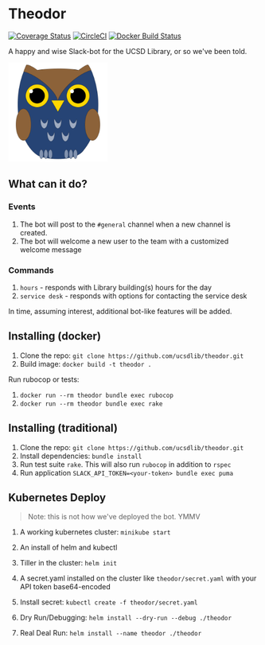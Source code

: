 # Theodor
[![Coverage Status](https://coveralls.io/repos/github/ucsdlib/theodor/badge.svg?branch=master)](https://coveralls.io/github/ucsdlib/theodor?branch=master)
[![CircleCI](https://circleci.com/gh/ucsdlib/theodor/tree/master.svg?style=svg)](https://circleci.com/gh/ucsdlib/theodor/tree/master)
[![Docker Build Status](https://img.shields.io/docker/build/ucsdlib/theodor.svg)](https://hub.docker.com/r/ucsdlib/theodor/builds/)


A happy and wise Slack-bot for the UCSD Library, or so we've been told.

<img title="Theodor the wise owl" src="assets/dewey.png" width="200">

## What can it do?

### Events
1. The bot will post to the `#general` channel when a new channel is created.
1. The bot will welcome a new user to the team with a customized welcome message

### Commands
1. `hours` - responds with Library building(s) hours for the day
1. `service desk` - responds with options for contacting the service desk

In time, assuming interest, additional bot-like features will be added.

## Installing (docker)
1. Clone the repo: `git clone https://github.com/ucsdlib/theodor.git`
1. Build image: `docker build -t theodor .`

Run rubocop or tests:
1. `docker run --rm theodor bundle exec rubocop`
1. `docker run --rm theodor bundle exec rake`

## Installing (traditional)
1. Clone the repo: `git clone https://github.com/ucsdlib/theodor.git`
1. Install dependencies: `bundle install`
1. Run test suite `rake`. This will also run `rubocop` in addition to `rspec`
1. Run application `SLACK_API_TOKEN=<your-token> bundle exec puma`

## Kubernetes Deploy
> Note: this is not how we've deployed the bot. YMMV

1. A working kubernetes cluster: `minikube start`
1. An install of helm and kubectl
1. Tiller in the cluster: `helm init`
1. A secret.yaml installed on the cluster like `theodor/secret.yaml` with your
   API token base64-encoded
1. Install secret: `kubectl create -f theodor/secret.yaml`

1. Dry Run/Debugging: `helm install --dry-run --debug ./theodor`
1. Real Deal Run: `helm install --name theodor ./theodor`
